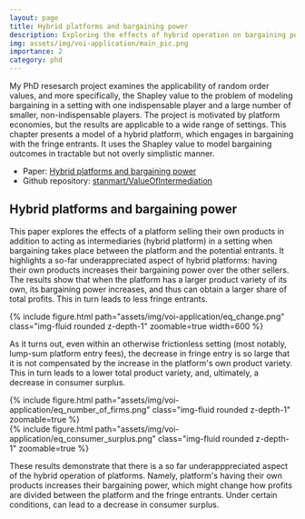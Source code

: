 ```yaml
---
layout: page
title: Hybrid platforms and bargaining power
description: Exploring the effects of hybrid operation on bargaining power
img: assets/img/voi-application/main_pic.png
importance: 2
category: phd
---
```


My PhD resesarch project examines the applicability of random order values, and more specifically, the Shapley value to the problem of modeling bargaining in a setting with one indispensable player and a large number of smaller, non-indispensable players.
The project is motivated by platform economies, but the results are applicable to a wide range of settings.
This chapter presents a model of a hybrid platform, which engages in bargaining with the fringe entrants.
It uses the Shapley value to model bargaining outcomes in tractable but not overly simplistic manner. 

 - Paper: [Hybrid platforms and bargaining power](https://stanmart.github.io/ValueOfIntermediation/application.pdf)
 - Github repository: [stanmart/ValueOfIntermediation](https://stanmart.github.io/ValueOfIntermediation)


## Hybrid platforms and bargaining power

This paper explores the effects of a platform selling their own products in addition to acting as intermediaries (hybrid platform) in a setting when bargaining takes place between the platform and the potential entrants.
It highlights a so-far underappreciated aspect of hybrid platforms: having their own products increases their bargaining power over the other sellers.
The results show that when the platform has a larger product variety of its own, its bargaining power increases, and thus can obtain a larger share of total profits. This in turn leads to less fringe entrants.

{% include figure.html path="assets/img/voi-application/eq_change.png" class="img-fluid rounded z-depth-1" zoomable=true width=600 %}

As it turns out, even within an otherwise frictionless setting (most notably, lump-sum platform entry fees), the decrease in fringe entry is so large that it is not compensated by the increase in the platform's own product variety.
This in turn leads to a lower total product variety, and, ultimately, a decrease in consumer surplus.

<div class="row mt-2">
  <div class="col-sm mt-2 mt-md-0">
      {% include figure.html path="assets/img/voi-application/eq_number_of_firms.png" class="img-fluid rounded z-depth-1" zoomable=true %}
  </div>
  <div class="col-sm mt-2 mt-md-0">
      {% include figure.html path="assets/img/voi-application/eq_consumer_surplus.png" class="img-fluid rounded z-depth-1" zoomable=true %}
  </div>
</div>

These results demonstrate that there is a so far underapppreciated aspect of the hybrid operation of platforms.
Namely, platform's having their own products increases their bargaining power, which might change how profits are divided between the platform and the fringe entrants.
Under certain conditions, can lead to a decrease in consumer surplus.

